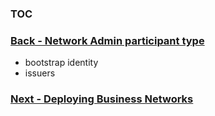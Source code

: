 ### [TOC](./TOC.md)

### [Back - Network Admin participant type](./networkadmin.md)

- bootstrap identity
- issuers


### [Next - Deploying Business Networks](./deploy.md)

